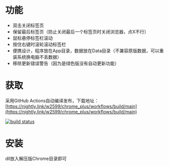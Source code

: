 # 功能
- 双击关闭标签页
- 保留最后标签页（防止关闭最后一个标签页时关闭浏览器，点X不行）
- 鼠标悬停标签栏滚动
- 按住右键时滚轮滚动标签栏
- 便携设计，程序放在App目录，数据放在Data目录（不兼容原版数据，可以重装系统换电脑不丢数据）
- 移除更新错误警告（因为是绿色版没有自动更新功能）
# 获取
采用GitHub Actions自动编译发布，下载地址：[https://nightly.link/w2599/chrome_plus/workflows/build/main](https://nightly.link/w2599/chrome_plus/workflows/build/main)

[![build status](https://github.com/w2599/chrome_plus/actions/workflows/build.yml/badge.svg)](https://github.com/w2599/chrome_plus/actions/workflows/build.yml)
# 安装
dll放入解压版Chrome目录即可
